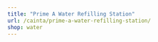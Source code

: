 ```yaml
---
title: "Prime A Water Refilling Station"
url: /cainta/prime-a-water-refilling-station/
shop: water
---
```


